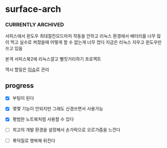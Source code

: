 # surface-arch

### CURRENTLY ARCHIVED

서피스에서 윈도우 최대절전모드마저 작동을 안하고 리눅스 환경에서 배터리를 너무 많이 먹고 실수로 켜졌을때 어떻게 할 수 없는게 너무 컸다
지금은 리눅스 지우고 윈도우만 쓰고 있음

본격 서피스북2에 리눅스깔고 뻘짓거리하기 프로젝트

역시 할일은 [이슈](https://github.com/20chan/surface-arch/issues)로 관리

## progress

- [x] 부팅이 된다
- [x] 몇몇 기능이 안되지만 그래도 신경쓰면서 사용가능
- [x] 평범한 노트북처럼 사용할 수 있다
- [ ] 최고의 개발 환경을 설정해서 손가락으로 오르가즘을 느낀다
- [ ] 룩덕질로 행복해 뒤진다

